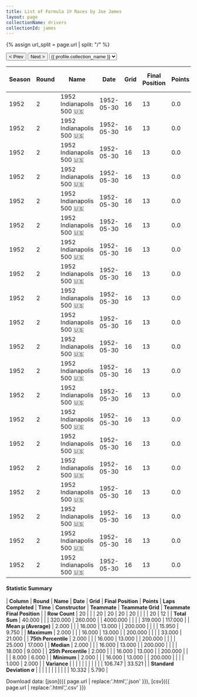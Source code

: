 ```yaml
---
title: List of Formula 1® Races by Joe James
layout: page
collectionName: drivers
collectionId: james
---
```


{% assign url_split = page.url | split: "/" %}
<div id="collection-navigation">
<button onclick="selector.options[selector.selectedIndex-1].value && (window.location = selector.options[selector.selectedIndex-1].value);">&lt; Prev</button>
<button onclick="selector.options[selector.selectedIndex+1].value && (window.location = selector.options[selector.selectedIndex+1].value);">Next &gt;</button>
<select id="selector" onchange="this.options[this.selectedIndex].value && (window.location = this.options[this.selectedIndex].value);">
  {% for collectionId in site.data[page.collectionName].refs %}
    {% if collectionId == page.collectionId %}
      {% assign selected = "selected" %}
    {% else %}
      {% assign selected = "" %}
    {% endif %}
    {% assign profile = site.data[page.collectionName][collectionId].profile %}
    <option value="/f1/{{ page.collectionName }}/{{ collectionId }}/{{ url_split[4] }}" {{ selected }}>{{ profile.collection_name }}</option>
  {% endfor %}
</select>
</div>

| Season | Round | Name | Date | Grid | Final Position | Points | Laps Completed | Time | Constructor | Teammate | Teammate Grid | Teammate Final Position |
|--|--|--|--|--|--|--|--|--|--|--|--|--|
| 1952 | 2 | 1952 Indianapolis 500 🇺🇸 | 1952-05-30 | 16 | 13 | 0.0 | 200 | +16:55.65 | Kurtis Kraft 🇺🇸 | [Jim Rathmann 🇺🇸](/f1/drivers/rathmann) | 10 | 2 |
| 1952 | 2 | 1952 Indianapolis 500 🇺🇸 | 1952-05-30 | 16 | 13 | 0.0 | 200 | +16:55.65 | Kurtis Kraft 🇺🇸 | [Sam Hanks 🇺🇸](/f1/drivers/hanks) | 5 | 3 |
| 1952 | 2 | 1952 Indianapolis 500 🇺🇸 | 1952-05-30 | 16 | 13 | 0.0 | 200 | +16:55.65 | Kurtis Kraft 🇺🇸 | [Art Cross 🇺🇸](/f1/drivers/cross) | 20 | 5 |
| 1952 | 2 | 1952 Indianapolis 500 🇺🇸 | 1952-05-30 | 16 | 13 | 0.0 | 200 | +16:55.65 | Kurtis Kraft 🇺🇸 | [Jimmy Bryan 🇺🇸](/f1/drivers/bryan) | 21 | 6 |
| 1952 | 2 | 1952 Indianapolis 500 🇺🇸 | 1952-05-30 | 16 | 13 | 0.0 | 200 | +16:55.65 | Kurtis Kraft 🇺🇸 | [Jimmy Reece 🇺🇸](/f1/drivers/reece) | 23 | 7 |
| 1952 | 2 | 1952 Indianapolis 500 🇺🇸 | 1952-05-30 | 16 | 13 | 0.0 | 200 | +16:55.65 | Kurtis Kraft 🇺🇸 | [George Connor 🇺🇸](/f1/drivers/george_connor) | 14 | 8 |
| 1952 | 2 | 1952 Indianapolis 500 🇺🇸 | 1952-05-30 | 16 | 13 | 0.0 | 200 | +16:55.65 | Kurtis Kraft 🇺🇸 | [Cliff Griffith 🇺🇸](/f1/drivers/griffith) | 9 | 9 |
| 1952 | 2 | 1952 Indianapolis 500 🇺🇸 | 1952-05-30 | 16 | 13 | 0.0 | 200 | +16:55.65 | Kurtis Kraft 🇺🇸 | [Johnnie Parsons 🇺🇸](/f1/drivers/parsons) | 31 | 10 |
| 1952 | 2 | 1952 Indianapolis 500 🇺🇸 | 1952-05-30 | 16 | 13 | 0.0 | 200 | +16:55.65 | Kurtis Kraft 🇺🇸 | [Jack McGrath 🇺🇸](/f1/drivers/mcgrath) | 3 | 11 |
| 1952 | 2 | 1952 Indianapolis 500 🇺🇸 | 1952-05-30 | 16 | 13 | 0.0 | 200 | +16:55.65 | Kurtis Kraft 🇺🇸 | [Bill Vukovich 🇺🇸](/f1/drivers/vukovich) | 8 | 17 |
| 1952 | 2 | 1952 Indianapolis 500 🇺🇸 | 1952-05-30 | 16 | 13 | 0.0 | 200 | +16:55.65 | Kurtis Kraft 🇺🇸 | [Chuck Stevenson 🇺🇸](/f1/drivers/stevenson) | 11 | 18 |
| 1952 | 2 | 1952 Indianapolis 500 🇺🇸 | 1952-05-30 | 16 | 13 | 0.0 | 200 | +16:55.65 | Kurtis Kraft 🇺🇸 | [Johnny McDowell 🇺🇸](/f1/drivers/mcdowell) | 33 | 21 |
| 1952 | 2 | 1952 Indianapolis 500 🇺🇸 | 1952-05-30 | 16 | 13 | 0.0 | 200 | +16:55.65 | Kurtis Kraft 🇺🇸 | [Rodger Ward 🇺🇸](/f1/drivers/ward) | 22 | R |
| 1952 | 2 | 1952 Indianapolis 500 🇺🇸 | 1952-05-30 | 16 | 13 | 0.0 | 200 | +16:55.65 | Kurtis Kraft 🇺🇸 | [Duke Nalon 🇺🇸](/f1/drivers/nalon) | 4 | R |
| 1952 | 2 | 1952 Indianapolis 500 🇺🇸 | 1952-05-30 | 16 | 13 | 0.0 | 200 | +16:55.65 | Kurtis Kraft 🇺🇸 | [Bob Sweikert 🇺🇸](/f1/drivers/sweikert) | 32 | R |
| 1952 | 2 | 1952 Indianapolis 500 🇺🇸 | 1952-05-30 | 16 | 13 | 0.0 | 200 | +16:55.65 | Kurtis Kraft 🇺🇸 | [Fred Agabashian 🇺🇸](/f1/drivers/agabashian) | 1 | R |
| 1952 | 2 | 1952 Indianapolis 500 🇺🇸 | 1952-05-30 | 16 | 13 | 0.0 | 200 | +16:55.65 | Kurtis Kraft 🇺🇸 | [Gene Hartley 🇺🇸](/f1/drivers/hartley) | 18 | R |
| 1952 | 2 | 1952 Indianapolis 500 🇺🇸 | 1952-05-30 | 16 | 13 | 0.0 | 200 | +16:55.65 | Kurtis Kraft 🇺🇸 | [Bob Scott 🇺🇸](/f1/drivers/bob_scott) | 25 | R |
| 1952 | 2 | 1952 Indianapolis 500 🇺🇸 | 1952-05-30 | 16 | 13 | 0.0 | 200 | +16:55.65 | Kurtis Kraft 🇺🇸 | [Chet Miller 🇺🇸](/f1/drivers/miller) | 27 | R |
| 1952 | 2 | 1952 Indianapolis 500 🇺🇸 | 1952-05-30 | 16 | 13 | 0.0 | 200 | +16:55.65 | Kurtis Kraft 🇺🇸 | [Andy Linden 🇺🇸](/f1/drivers/linden) | 2 | R |

#### Statistic Summary

| **Column** | **Round** | **Name** | **Date** | **Grid** | **Final Position** | **Points** | **Laps Completed** | **Time** | **Constructor** | **Teammate** | **Teammate Grid** | **Teammate Final Position** |
| **Row Count** | 20 |  |  | 20 | 20 | 20 | 20 |  |  |  | 20 | 12 |
| **Total Sum** | 40.000 |  |  | 320.000 | 260.000 |  | 4000.000 |  |  |  | 319.000 | 117.000 |
| **Mean μ (Average)** | 2.000 |  |  | 16.000 | 13.000 |  | 200.000 |  |  |  | 15.950 | 9.750 |
| **Maximum** | 2.000 |  |  | 16.000 | 13.000 |  | 200.000 |  |  |  | 33.000 | 21.000 |
| **75th Percentile** | 2.000 |  |  | 16.000 | 13.000 |  | 200.000 |  |  |  | 25.000 | 17.000 |
| **Median** | 2.000 |  |  | 16.000 | 13.000 |  | 200.000 |  |  |  | 18.000 | 9.000 |
| **25th Percentile** | 2.000 |  |  | 16.000 | 13.000 |  | 200.000 |  |  |  | 8.000 | 6.000 |
| **Minimum** | 2.000 |  |  | 16.000 | 13.000 |  | 200.000 |  |  |  | 1.000 | 2.000 |
| **Variance** |  |  |  |  |  |  |  |  |  |  | 106.747 | 33.521 |
| **Standard Deviation σ** |  |  |  |  |  |  |  |  |  |  | 10.332 | 5.790 |

Download data: [json]({{ page.url | replace:'.html','.json' }}), [csv]({{ page.url | replace:'.html','.csv' }})
